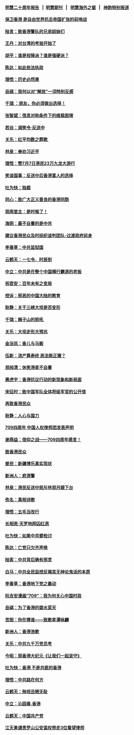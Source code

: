 #### [明慧二十周年报告](https://github.com/gfw-breaker/mh-reports/blob/master/README.md?t=07191741) &nbsp;&nbsp;|&nbsp;&nbsp;[明慧期刊](https://github.com/gfw-breaker/mh-qikan) &nbsp;&nbsp;|&nbsp;&nbsp; [明慧海外之窗](https://github.com/gfw-breaker/mh-news/blob/master/README.md?t=07191741) &nbsp;&nbsp;|&nbsp;&nbsp; [神韵特别报道](https://github.com/gfw-breaker/mh-news/blob/master/shenyun.md?t=07191741) 

#### [保卫香港 是自由世界抗击帝国扩张的前哨战](../pages/nsc993/n11393186.md?t=07191741) 

#### [陆言：致香港警队的兄弟姐妹们](../pages/nsc993/n11392281.md?t=07191741) 

#### [王丹：对台湾的考验开始了](../pages/nsc993/n11391258.md?t=07191741) 

#### [胡平：谁是投降派？谁是强硬派？](../pages/nsc993/n11391224.md?t=07191741) 

#### [陈达：如此依法执政](../pages/nsc993/n11388999.md?t=07191741) 

#### [理悟：历史必然果](../pages/nsc993/n11388741.md?t=07191741) 

#### [岳祺：我何以对“解放”一词特别反感](../pages/nsc993/n11385696.md?t=07191741) 

#### [千瑞 ：朋友，你必须做出选择！](../pages/nsc993/n11384949.md?t=07191741) 

#### [张智斌：信息对称条件下的维稳困境](../pages/nsc993/n11384812.md?t=07191741) 

#### [若谷：调笑令‧反送中](../pages/nsc993/n11383745.md?t=07191741) 

#### [关乐：红平均数之葬歌 ](../pages/nsc993/n11383498.md?t=07191741) 

#### [林泉：奉劝习近平](../pages/nsc993/n11383487.md?t=07191741) 

#### [理悟：赞7月7日港民23万九龙大游行](../pages/nsc993/n11383473.md?t=07191741) 

#### [笑谈国事：反送中后香港富人的选择](../pages/nsc993/n11382020.md?t=07191741) 

#### [吐为快：独裁](../pages/nsc993/n11382755.md?t=07191741) 

#### [同心：致广大正义善良的香港同胞](../pages/nsc993/n11382745.md?t=07191741) 

#### [观雨堂主：是时候了！](../pages/nsc993/n11382737.md?t=07191741) 

#### [海网：最不自量的是中共](../pages/nsc993/n11380440.md?t=07191741) 

#### [建议香港民众及时组织谈判团队-过渡政府前身](../pages/nsc993/n11379909.md?t=07191741) 

#### [李春草：中共监狱国](../pages/nsc993/n11378989.md?t=07191741) 

#### [云鹤天：一七令．时辰到](../pages/nsc993/n11379260.md?t=07191741) 

#### [中立：中共是在整个中国横行霸道的老板](../pages/nsc993/n11378382.md?t=07191741) 

#### [祝君安：百年未有之变局](../pages/nsc993/n11378376.md?t=07191741) 

#### [控诉：邪恶的中国大陆的教育](../pages/nsc993/n11378344.md?t=07191741) 

#### [耿静：关于三峡大坝是否变形](../pages/nsc993/n11375879.md?t=07191741) 

#### [千瑞：狮子山的怒吼 ](../pages/nsc993/n11375644.md?t=07191741) 

#### [关乐：大坝走形大预兆](../pages/nsc993/n11375629.md?t=07191741) 

#### [金浴凤：香儿与马贩](../pages/nsc993/n11375580.md?t=07191741) 

#### [伍新：流产算寿终  恶法能正寝？](../pages/nsc993/n11375581.md?t=07191741) 

#### [郑纯清：休笑港星不自量](../pages/nsc993/n11375555.md?t=07191741) 

#### [惠虎宇：香港抗议行动的新现象和新局面](../pages/nsc993/n11375501.md?t=07191741) 

#### [宋征时：致中国军队全体将级军官的公开信](../pages/nsc993/n11373354.md?t=07191741) 

#### [再致香港民众](../pages/nsc993/n11373870.md?t=07191741) 

#### [耿静：人心与国力](../pages/nsc993/n11373759.md?t=07191741) 

#### [709四周年 中国人权律师团发表声明](../pages/nsc993/n11373565.md?t=07191741) 

#### [谢燕益：信仰之战——709四周年感言！](../pages/nsc993/n11373388.md?t=07191741) 

#### [致香港民众](../pages/nsc993/n11373286.md?t=07191741) 

#### [姜民：新疆博乐真实现状](../pages/nsc993/n11371223.md?t=07191741) 

#### [新洲人：悲港警](../pages/nsc993/n11371174.md?t=07191741) 

#### [林泉：港民反送中怒斥林郑月娥下台](../pages/nsc993/n11370676.md?t=07191741) 

#### [佚名：真相诗歌](../pages/nsc993/n11370666.md?t=07191741) 

#### [理悟：五毛当改行](../pages/nsc993/n11369314.md?t=07191741) 

#### [长相思‧天罗地网囚红恶](../pages/nsc993/n11368444.md?t=07191741) 

#### [吐为快：如果中共要检讨](../pages/nsc993/n11368441.md?t=07191741) 

#### [陈达：亡党只欠齐声唤](../pages/nsc993/n11367838.md?t=07191741) 

#### [陆客：中共背后确有邪灵](../pages/nsc993/n11365263.md?t=07191741) 

#### [白马：中共全民监控反揭其无神论鬼话的本质](../pages/nsc993/n11365236.md?t=07191741) 

#### [李春草：香港地下党之暴动](../pages/nsc993/n11365210.md?t=07191741) 

#### [阮吉安漫画“709”：我为何关心中国时政](../pages/nsc993/n11362127.md?t=07191741) 

#### [岳祺：为了香港的碧水蓝天](../pages/nsc993/n11362627.md?t=07191741) 

#### [苦胆：你在撑谁——致歌星谭咏麟](../pages/nsc993/n11361348.md?t=07191741) 

#### [新洲人：香港浩歌](../pages/nsc993/n11361334.md?t=07191741) 

#### [关乐：中共九千万党员考](../pages/nsc993/n11361304.md?t=07191741) 

#### [今昭：观香港大纪元《让我们一起坚守》](../pages/nsc993/n11361244.md?t=07191741) 

#### [吐为快：香港  不是共匪的香港](../pages/nsc993/n11360918.md?t=07191741) 

#### [理悟：中共路在何方](../pages/nsc993/n11360509.md?t=07191741) 

#### [云鹤天：殃视丑陋无耻](../pages/nsc993/n11358872.md?t=07191741) 

#### [中立：沁园春.香港](../pages/nsc993/n11358843.md?t=07191741) 

#### [云鹤天：中国共产党](../pages/nsc993/n11356465.md?t=07191741) 

#### [江天勇谴责罗山公安滥权带走3位看望律师](../pages/nsc993/n11356042.md?t=07191741) 

